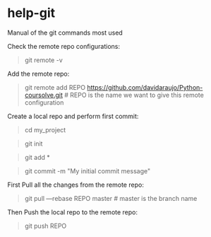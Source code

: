 help-git
========

Manual of the git commands most used

Check the remote repo configurations:
> git remote -v

Add the remote repo:
> git remote add REPO https://github.com/davidaraujo/Python-coursolve.git # REPO is the name we want to give this remote configuration

Create a local repo and perform first commit:
> cd my_project

> git init

> git add *

> git commit -m "My initial commit message"

First Pull all the changes from the remote repo:
> git pull —rebase REPO master  # master is the branch name

Then Push the local repo to the remote repo:
> git push REPO 


